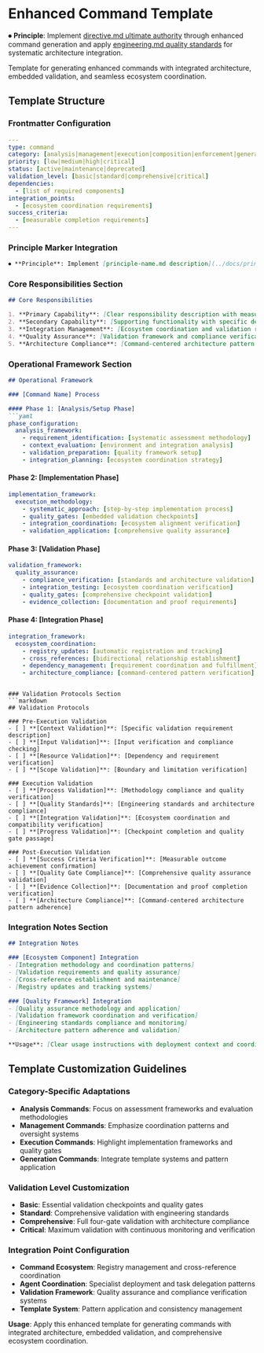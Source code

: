 # Enhanced Command Template

⏺ **Principle**: Implement [directive.md ultimate authority](../../principles/directive.md) through enhanced command generation and apply [engineering.md quality standards](../../principles/engineering.md) for systematic architecture integration.

Template for generating enhanced commands with integrated architecture, embedded validation, and seamless ecosystem coordination.

## Template Structure

### Frontmatter Configuration
```yaml
---
type: command
category: [analysis|management|execution|composition|enforcement|generation]
priority: [low|medium|high|critical]
status: [active|maintenance|deprecated]
validation_level: [basic|standard|comprehensive|critical]
dependencies: 
  - [list of required components]
integration_points:
  - [ecosystem coordination requirements]
success_criteria:
  - [measurable completion requirements]
---
```

### Principle Marker Integration
```markdown
⏺ **Principle**: Implement [principle-name.md description](../docs/principles/principle-name.md) through [implementation approach] and apply [secondary-principle.md description](../docs/principles/secondary-principle.md) for [quality assurance approach].
```

### Core Responsibilities Section
```markdown
## Core Responsibilities

1. **Primary Capability**: [Clear responsibility description with measurable outcomes]
2. **Secondary Capability**: [Supporting functionality with specific deliverables]
3. **Integration Management**: [Ecosystem coordination and validation requirements]
4. **Quality Assurance**: [Validation framework and compliance verification]
5. **Architecture Compliance**: [Command-centered architecture pattern adherence]
```

### Operational Framework Section
```markdown
## Operational Framework

### [Command Name] Process

#### Phase 1: [Analysis/Setup Phase]
```yaml
phase_configuration:
  analysis_framework:
    - requirement_identification: [systematic assessment methodology]
    - context_evaluation: [environment and integration analysis]
    - validation_preparation: [quality framework setup]
    - integration_planning: [ecosystem coordination strategy]
```

#### Phase 2: [Implementation Phase]
```yaml
implementation_framework:
  execution_methodology:
    - systematic_approach: [step-by-step implementation process]
    - quality_gates: [embedded validation checkpoints]
    - integration_coordination: [ecosystem alignment verification]
    - validation_application: [comprehensive quality assurance]
```

#### Phase 3: [Validation Phase]
```yaml
validation_framework:
  quality_assurance:
    - compliance_verification: [standards and architecture validation]
    - integration_testing: [ecosystem coordination verification]
    - quality_gates: [comprehensive checkpoint validation]
    - evidence_collection: [documentation and proof requirements]
```

#### Phase 4: [Integration Phase]
```yaml
integration_framework:
  ecosystem_coordination:
    - registry_updates: [automatic registration and tracking]
    - cross_references: [bidirectional relationship establishment]
    - dependency_management: [requirement coordination and fulfillment]
    - architecture_compliance: [command-centered pattern verification]
```
```

### Validation Protocols Section
```markdown
## Validation Protocols

### Pre-Execution Validation
- [ ] **[Context Validation]**: [Specific validation requirement description]
- [ ] **[Input Validation]**: [Input verification and compliance checking]
- [ ] **[Resource Validation]**: [Dependency and requirement verification]
- [ ] **[Scope Validation]**: [Boundary and limitation verification]

### Execution Validation
- [ ] **[Process Validation]**: [Methodology compliance and quality verification]
- [ ] **[Quality Standards]**: [Engineering standards and architecture compliance]
- [ ] **[Integration Validation]**: [Ecosystem coordination and compatibility verification]
- [ ] **[Progress Validation]**: [Checkpoint completion and quality gate passage]

### Post-Execution Validation
- [ ] **[Success Criteria Verification]**: [Measurable outcome achievement confirmation]
- [ ] **[Quality Gate Compliance]**: [Comprehensive quality assurance validation]
- [ ] **[Evidence Collection]**: [Documentation and proof completion verification]
- [ ] **[Architecture Compliance]**: [Command-centered architecture pattern adherence]
```

### Integration Notes Section
```markdown
## Integration Notes

### [Ecosystem Component] Integration
- [Integration methodology and coordination patterns]
- [Validation requirements and quality assurance]
- [Cross-reference establishment and maintenance]
- [Registry updates and tracking systems]

### [Quality Framework] Integration
- [Quality assurance methodology and application]
- [Validation framework coordination and verification]
- [Engineering standards compliance and monitoring]
- [Architecture pattern adherence and validation]

**Usage**: [Clear usage instructions with deployment context and coordination requirements]
```

## Template Customization Guidelines

### Category-Specific Adaptations
- **Analysis Commands**: Focus on assessment frameworks and evaluation methodologies
- **Management Commands**: Emphasize coordination patterns and oversight systems
- **Execution Commands**: Highlight implementation frameworks and quality gates
- **Generation Commands**: Integrate template systems and pattern application

### Validation Level Customization
- **Basic**: Essential validation checkpoints and quality gates
- **Standard**: Comprehensive validation with engineering standards
- **Comprehensive**: Full four-gate validation with architecture compliance
- **Critical**: Maximum validation with continuous monitoring and verification

### Integration Point Configuration
- **Command Ecosystem**: Registry management and cross-reference coordination
- **Agent Coordination**: Specialist deployment and task delegation patterns
- **Validation Framework**: Quality assurance and compliance verification systems
- **Template System**: Pattern application and consistency management

**Usage**: Apply this enhanced template for generating commands with integrated architecture, embedded validation, and comprehensive ecosystem coordination.